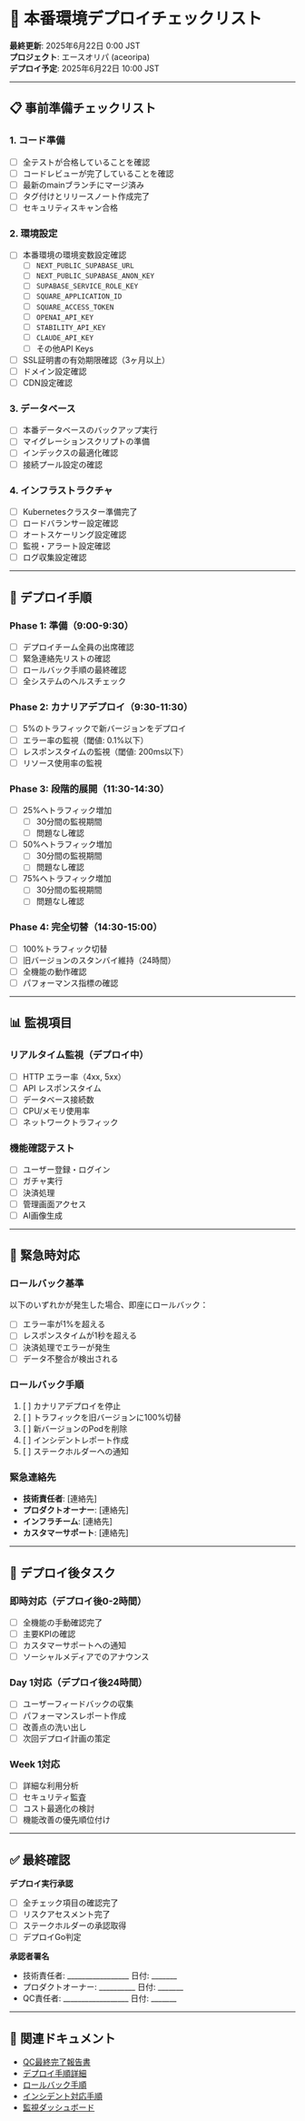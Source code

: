 # 🚀 本番環境デプロイチェックリスト

**最終更新**: 2025年6月22日 0:00 JST  
**プロジェクト**: エースオリパ (aceoripa)  
**デプロイ予定**: 2025年6月22日 10:00 JST

---

## 📋 事前準備チェックリスト

### 1. コード準備
- [ ] 全テストが合格していることを確認
- [ ] コードレビューが完了していることを確認
- [ ] 最新のmainブランチにマージ済み
- [ ] タグ付けとリリースノート作成完了
- [ ] セキュリティスキャン合格

### 2. 環境設定
- [ ] 本番環境の環境変数設定確認
  - [ ] `NEXT_PUBLIC_SUPABASE_URL`
  - [ ] `NEXT_PUBLIC_SUPABASE_ANON_KEY`
  - [ ] `SUPABASE_SERVICE_ROLE_KEY`
  - [ ] `SQUARE_APPLICATION_ID`
  - [ ] `SQUARE_ACCESS_TOKEN`
  - [ ] `OPENAI_API_KEY`
  - [ ] `STABILITY_API_KEY`
  - [ ] `CLAUDE_API_KEY`
  - [ ] その他API Keys
- [ ] SSL証明書の有効期限確認（3ヶ月以上）
- [ ] ドメイン設定確認
- [ ] CDN設定確認

### 3. データベース
- [ ] 本番データベースのバックアップ実行
- [ ] マイグレーションスクリプトの準備
- [ ] インデックスの最適化確認
- [ ] 接続プール設定の確認

### 4. インフラストラクチャ
- [ ] Kubernetesクラスター準備完了
- [ ] ロードバランサー設定確認
- [ ] オートスケーリング設定確認
- [ ] 監視・アラート設定確認
- [ ] ログ収集設定確認

---

## 🔄 デプロイ手順

### Phase 1: 準備（9:00-9:30）
- [ ] デプロイチーム全員の出席確認
- [ ] 緊急連絡先リストの確認
- [ ] ロールバック手順の最終確認
- [ ] 全システムのヘルスチェック

### Phase 2: カナリアデプロイ（9:30-11:30）
- [ ] 5%のトラフィックで新バージョンをデプロイ
- [ ] エラー率の監視（閾値: 0.1%以下）
- [ ] レスポンスタイムの監視（閾値: 200ms以下）
- [ ] リソース使用率の監視

### Phase 3: 段階的展開（11:30-14:30）
- [ ] 25%へトラフィック増加
  - [ ] 30分間の監視期間
  - [ ] 問題なし確認
- [ ] 50%へトラフィック増加
  - [ ] 30分間の監視期間
  - [ ] 問題なし確認
- [ ] 75%へトラフィック増加
  - [ ] 30分間の監視期間
  - [ ] 問題なし確認

### Phase 4: 完全切替（14:30-15:00）
- [ ] 100%トラフィック切替
- [ ] 旧バージョンのスタンバイ維持（24時間）
- [ ] 全機能の動作確認
- [ ] パフォーマンス指標の確認

---

## 📊 監視項目

### リアルタイム監視（デプロイ中）
- [ ] HTTP エラー率（4xx, 5xx）
- [ ] API レスポンスタイム
- [ ] データベース接続数
- [ ] CPU/メモリ使用率
- [ ] ネットワークトラフィック

### 機能確認テスト
- [ ] ユーザー登録・ログイン
- [ ] ガチャ実行
- [ ] 決済処理
- [ ] 管理画面アクセス
- [ ] AI画像生成

---

## 🚨 緊急時対応

### ロールバック基準
以下のいずれかが発生した場合、即座にロールバック：
- [ ] エラー率が1%を超える
- [ ] レスポンスタイムが1秒を超える
- [ ] 決済処理でエラーが発生
- [ ] データ不整合が検出される

### ロールバック手順
1. [ ] カナリアデプロイを停止
2. [ ] トラフィックを旧バージョンに100%切替
3. [ ] 新バージョンのPodを削除
4. [ ] インシデントレポート作成
5. [ ] ステークホルダーへの通知

### 緊急連絡先
- **技術責任者**: [連絡先]
- **プロダクトオーナー**: [連絡先]
- **インフラチーム**: [連絡先]
- **カスタマーサポート**: [連絡先]

---

## 📝 デプロイ後タスク

### 即時対応（デプロイ後0-2時間）
- [ ] 全機能の手動確認完了
- [ ] 主要KPIの確認
- [ ] カスタマーサポートへの通知
- [ ] ソーシャルメディアでのアナウンス

### Day 1対応（デプロイ後24時間）
- [ ] ユーザーフィードバックの収集
- [ ] パフォーマンスレポート作成
- [ ] 改善点の洗い出し
- [ ] 次回デプロイ計画の策定

### Week 1対応
- [ ] 詳細な利用分析
- [ ] セキュリティ監査
- [ ] コスト最適化の検討
- [ ] 機能改善の優先順位付け

---

## ✅ 最終確認

**デプロイ実行承認**

- [ ] 全チェック項目の確認完了
- [ ] リスクアセスメント完了
- [ ] ステークホルダーの承認取得
- [ ] デプロイGo判定

**承認者署名**
- 技術責任者: _________________ 日付: _______
- プロダクトオーナー: __________ 日付: _______
- QC責任者: __________________ 日付: _______

---

## 📎 関連ドキュメント

- [QC最終完了報告書](./QC_FINAL_COMPLETION_REPORT.md)
- [デプロイ手順詳細](./docs/deployment-guide.md)
- [ロールバック手順](./docs/rollback-procedure.md)
- [インシデント対応手順](./docs/incident-response.md)
- [監視ダッシュボード](https://monitoring.aceoripa.com)